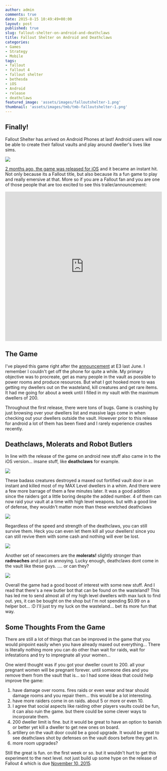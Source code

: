 ```yaml
---
author: admin
comments: true
date: 2015-8-15 10:49:49+00:00
layout: post
published: true
slug: fallout-shelter-on-android-and-deathclaws
title: Fallout Shelter on Android and Deathclaws
categories:
- Games
- Strategy
- Mobile
tags:
- fallout
- fallout 4
- fallout shelter
- bethesda
- iOS
- Android
- release
- deathclaws
featured_image: 'assets/images/falloutshelter-1.png'
thumbnail: 'assets/images/tmb/tmb-falloutshelter-1.png'
---
```


Finally!
---

Fallout Shelter has arrived on Android Phones at last! Android users will now be able to create their fallout vaults and play around dweller's lives like sims.

[![]({{BASE_PATH}}/assets/images/falloutshelter.jpg)]()

[2 months ago, the game was released for iOS]({{BASE_PATH}}/fallout-shelter) and it became an instant hit. Not only because its a Fallout title, but also because its a fun game to play and really emersive at that. More so if you are a Fallout fan and you are one of those people that are too excited to see this trailer/announcement:

<iframe width="100%" height="480" src="https://www.youtube.com/embed/GE2BkLqMef4" frameborder="0" allowfullscreen></iframe>

The Game
---

I've played this game right after the [announcement](http://www.ign.com/articles/2015/06/15/e3-2015-fallout-mobile-game-fallout-shelter-available-now) at E3 last June. I remember I couldn't get off the phone for quite a while. My primary objective was to procreate, get as many people in the vault as possible to power rooms and produce resources. But what I got hooked more to was getting my dwellers out on the wasteland, kill creatures and get rare items. It had me going for about a week until I filled in my vault with the maximum dwellers of 200. 

Throughout the first release, there were tons of bugs. Game is crashing by just browsing over your dwellers list and massive lags come in when checking out your dwellers outside the vault. However prior to this release for android a lot of them has been fixed and I rarely experience crashes recently.

Deathclaws, Molerats and Robot Butlers
---

In line with the release of the game on android new stuff also came in to the iOS version... insane stuff, like **deathclaws** for example. 

[![]({{BASE_PATH}}/assets/images/falloutshelter-1.png)]()

These badass creatures destroyed a maxed out fortified vault door in an instant and killed most of my MAX Level dwellers in a whim. And there were a few more barrage of them a few minutes later. It was a good addition since the raiders got a little boring despite the added number. 4 of them can now raid your vault at a time with high level weapons. but with a good line of defense, they wouldn't matter more than these wretched deathclaws

[![]({{BASE_PATH}}/assets/images/falloutshelter-2.png)]()

Regardless of the speed and strength of the deathclaws, you can still survive them. Heck you can even let them kill all your dwellers! since you can still revive them with some cash and nothing will ever be lost.

[![]({{BASE_PATH}}/assets/images/falloutshelter-3.png)]()

Another set of newcomers are the **molerats!** slightly stronger than **radroaches** and just as annoying. Lucky enough, deathclaws dont come in the vault like these guys. .... or can they?

[![]({{BASE_PATH}}/assets/images/falloutshelter-4.png)]()

Overall the game had a good boost of interest with some new stuff. And I read that there's a new butler bot that can be found on the wasteland? This has led me to send almost all of my high level dwellers with max luck to find out. yes, it can be bought on the shop but I'm not spending $0.99 on a helper bot... :D I'll just try my luck on the wasteland... bet its more fun that way.

Some Thoughts From the Game
---

There are still a lot of things that can be improved in the game that you would pinpoint easily when you have already maxed out everything... There is literally nothing more you can do other than wait for raids, wait for infestations and try to impregnate all your women...

One wierd thought was if you got your dweller count to 200. all your pregnant women will be pregnant forever. until someone dies and you remove them from the vault that is... so I had some ideas that could help improve the game:

1. have damage over rooms. fires raids or even wear and tear should damage rooms and you repair them... this would be a lot interesting.
2. have more raiders come in on raids. about 5 or more or even 10. 
3. I agree that social aspects like raiding other players vaults could be fun, it can also ruin the game. but there could be some clever ways to incorporate them.
4. 200 dweller limit is fine. but it would be great to have an option to banish or better yet kill a dweller to get new ones on board.
5. artillery on the vault door could be a good upgrade. It would be great to see deathclaws shot by defenses on the vault doors before they get in.
6. more room upgrades? 

Still the great is fun. on the first week or so. but it wouldn't hurt to get this experiment to the next level. not just build up some hype on the release of Fallout 4 which is due [November 10, 2015](http://www.techradar.com/news/gaming/fallout-4-release-date-news-and-rumours-1293541).


